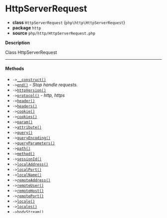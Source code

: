 # HttpServerRequest

- **class** `HttpServerRequest` (`php\http\HttpServerRequest`)
- **package** `http`
- **source** `php/http/HttpServerRequest.php`

**Description**

Class HttpServerRequest

---

#### Methods

- `->`[`__construct()`](#method-__construct)
- `->`[`end()`](#method-end) - _Stop handle requests._
- `->`[`httpVersion()`](#method-httpversion)
- `->`[`protocol()`](#method-protocol) - _http, https_
- `->`[`header()`](#method-header)
- `->`[`headers()`](#method-headers)
- `->`[`cookie()`](#method-cookie)
- `->`[`cookies()`](#method-cookies)
- `->`[`param()`](#method-param)
- `->`[`attribute()`](#method-attribute)
- `->`[`query()`](#method-query)
- `->`[`queryEncoding()`](#method-queryencoding)
- `->`[`queryParameters()`](#method-queryparameters)
- `->`[`path()`](#method-path)
- `->`[`method()`](#method-method)
- `->`[`sessionId()`](#method-sessionid)
- `->`[`localAddress()`](#method-localaddress)
- `->`[`localPort()`](#method-localport)
- `->`[`localName()`](#method-localname)
- `->`[`remoteAddress()`](#method-remoteaddress)
- `->`[`remoteUser()`](#method-remoteuser)
- `->`[`remoteHost()`](#method-remotehost)
- `->`[`remotePort()`](#method-remoteport)
- `->`[`locale()`](#method-locale)
- `->`[`locales()`](#method-locales)
- `->`[`bodyStream()`](#method-bodystream)

---
# Methods

<a name="method-__construct"></a>

### __construct()
```php
__construct(): void
```

---

<a name="method-end"></a>

### end()
```php
end(): void
```
Stop handle requests.

---

<a name="method-httpversion"></a>

### httpVersion()
```php
httpVersion(): string
```

---

<a name="method-protocol"></a>

### protocol()
```php
protocol(): string
```
http, https

---

<a name="method-header"></a>

### header()
```php
header(string $name): string
```

---

<a name="method-headers"></a>

### headers()
```php
headers(bool $lowerKeys): array
```

---

<a name="method-cookie"></a>

### cookie()
```php
cookie(string $name): array
```

---

<a name="method-cookies"></a>

### cookies()
```php
cookies(): array
```

---

<a name="method-param"></a>

### param()
```php
param(string $name): string
```

---

<a name="method-attribute"></a>

### attribute()
```php
attribute(string $name, mixed $value): mixed
```

---

<a name="method-query"></a>

### query()
```php
query(string $name): string
```

---

<a name="method-queryencoding"></a>

### queryEncoding()
```php
queryEncoding(): string
```

---

<a name="method-queryparameters"></a>

### queryParameters()
```php
queryParameters(): array
```

---

<a name="method-path"></a>

### path()
```php
path(): string
```

---

<a name="method-method"></a>

### method()
```php
method(): string
```

---

<a name="method-sessionid"></a>

### sessionId()
```php
sessionId(): string
```

---

<a name="method-localaddress"></a>

### localAddress()
```php
localAddress(): string
```

---

<a name="method-localport"></a>

### localPort()
```php
localPort(): int
```

---

<a name="method-localname"></a>

### localName()
```php
localName(): string
```

---

<a name="method-remoteaddress"></a>

### remoteAddress()
```php
remoteAddress(): string
```

---

<a name="method-remoteuser"></a>

### remoteUser()
```php
remoteUser(): string
```

---

<a name="method-remotehost"></a>

### remoteHost()
```php
remoteHost(): string
```

---

<a name="method-remoteport"></a>

### remotePort()
```php
remotePort(): string
```

---

<a name="method-locale"></a>

### locale()
```php
locale(): php\util\Locale
```

---

<a name="method-locales"></a>

### locales()
```php
locales(): Locale[]
```

---

<a name="method-bodystream"></a>

### bodyStream()
```php
bodyStream(): php\io\Stream
```